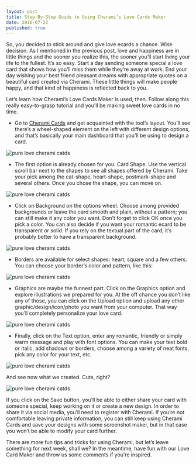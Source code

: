 ```yaml
---
layout: post
title: Step-By-Step Guide to Using Cherami’s Love Cards Maker
date: 2016-07-22
published: true
---
```

So, you decided to stick around and give love ecards a chance. Wise decision. As I mentioned in the previous post, love and happiness are in little things and the sooner you realize this, the sooner you’ll start living your life to the fullest. It’s so easy. Start a day sending someone special a love card that shows how you’ll miss them while they’re away at work. End your day wishing your best friend pleasant dreams with appropriate quotes on a beautiful card created via Cherami. These little things will make people happy, and that kind of happiness is reflected back to you. 

Let’s learn how Cherami’s Love Cards Maker is used, then. Follow along this really easy-to-grasp tutorial and you’ll be making sweet love cards in no time. 

 * Go to [Cherami Cards](https://cherami.cards/love)  and get acquainted with the tool’s layout. You’ll see there’s a wheel-shaped element on the left with different design options, and that’s basically your main dashboard that you’ll be using to design a card. 

![pure love cherami catds](http://blog.cherami.cards/assets/img/step/cherami-cover.png#center)

 * The first option is already chosen for you: Card Shape. Use the vertical scroll bar next to the shapes to see all shapes offered by Cherami. Take your pick among the cat-shape, heart-shape, postmark-shape and several others. Once you chose the shape, you can move on.

![pure love cherami catds](http://blog.cherami.cards/assets/img/step/cherami-shape-selected.png#center)

 * Click on Background on the options wheel. Choose among provided backgrounds or leave the card smooth and plain, without a pattern; you can still make it any color you want. Don’t forget to click OK once you pick a color. You can also decide if you want your romantic ecard to be transparent or solid. If you rely on the textual part of the card, it’s probably better to have a transparent background.

![pure love cherami catds](http://blog.cherami.cards/assets/img/step/cherami-wheel-two.png#center)

 * Borders are available for select shapes: heart, square and a few others. You can choose your border’s color and pattern, like this: 

![pure love cherami catds](http://blog.cherami.cards/assets/img/step/cherami-cover-point.png#center)

 * Graphics are maybe the funnest part. Click on the Graphics option and explore illustrations we prepared for you. At the off chance you don’t like any of those, you can click on the Upload option and upload any other graphic/design/icon/photo you want from your computer. That way you’ll completely personalize your love card. 

![pure love cherami catds](http://blog.cherami.cards/assets/img/step/cherami-wheel.png#center)

 * Finally, click on the Text option, enter any romantic, friendly or simply warm message and play with font options. You can make your text bold or italic, add shadows or borders, choose among a variety of neat fonts, pick any color for your text, etc. 

![pure love cherami catds](http://blog.cherami.cards/assets/img/step/cherami-font.png#center)

And see now what we created. Cute, right?

![pure love cherami catds](http://blog.cherami.cards/assets/img/step/cherami-done.png#center)

If you click on the Save button, you’ll be able to either share your card with someone special, keep working on it or create a new design. In order to share it via social media, you’ll need to register with Cherami. If you’re not comfortable leaving private information, you can still keep using Cherami Cards and save your designs with some screenshot maker, but in that case you won’t be able to modify your card further. 

There are more fun tips and tricks for using Cherami, but let’s leave something for next week, shall we? In the meantime, have fun with our Love Card Maker and throw us some comments if you’re inspired. 

